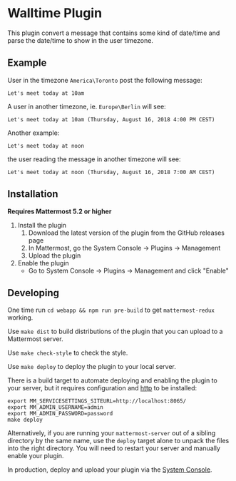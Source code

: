 # Walltime Plugin

This plugin convert a message that contains some kind of date/time and parse the date/time to show in the user timezone.


## Example

User in the timezone `America\Toronto` post the following message:

```
Let's meet today at 10am
```

A user in another timezone, ie. `Europe\Berlin` will see:

```
Let's meet today at 10am (Thursday, August 16, 2018 4:00 PM CEST)
```

Another example:

```
Let's meet today at noon
```

the user reading the message in another timezone will see:

```
Let's meet today at noon (Thursday, August 16, 2018 7:00 AM CEST)
```

## Installation

__Requires Mattermost 5.2 or higher__

1. Install the plugin
    1. Download the latest version of the plugin from the GitHub releases page
    2. In Mattermost, go the System Console -> Plugins -> Management
    3. Upload the plugin
2. Enable the plugin
    * Go to System Console -> Plugins -> Management and click "Enable"

## Developing

One time run `cd webapp && npm run pre-build` to get `mattermost-redux` working.

Use `make dist` to build distributions of the plugin that you can upload to a Mattermost server.

Use `make check-style` to check the style.

Use `make deploy` to deploy the plugin to your local server.

There is a build target to automate deploying and enabling the plugin to your server, but it requires configuration and [http](https://httpie.org/) to be installed:
```
export MM_SERVICESETTINGS_SITEURL=http://localhost:8065/
export MM_ADMIN_USERNAME=admin
export MM_ADMIN_PASSWORD=password
make deploy
```

Alternatively, if you are running your `mattermost-server` out of a sibling directory by the same name, use the `deploy` target alone to  unpack the files into the right directory. You will need to restart your server and manually enable your plugin.

In production, deploy and upload your plugin via the [System Console](https://about.mattermost.com/default-plugin-uploads).